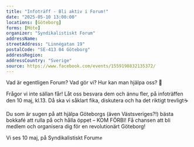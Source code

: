 ```yaml
---
title: "Infoträff - Bli aktiv i Forum!"
date: "2025-05-10 13:00:00"
locations: [Göteborg]
forms: [Möte]
organizer: "Syndikalistiskt Forum"
addressName: 
streetAddress: "Linnégatan 19"
postalCode: "SE-413 04 Göteborg"
addressRegion:
addressCountry: "Sverige"
source: https://www.facebook.com/events/1559198832135372/
---
```

Vad är egentligen Forum? Vad gör vi? Hur kan man hjälpa oss? 📖

Frågor vi inte sällan får! Låt oss besvara dem och ännu fler, på infoträffen den 10 maj, kl.13. Då ska vi såklart fika, diskutera och ha det riktigt trevligt☕️

Du som är sugen på att hjälpa Göteborgs (även Västsveriges?!) bästa bokkafé att rulla på och hålla öppet – KOM FÖRBI! Få chansen att bli medlem och organisera dig för en revolutionärt Göteborg!

Vi ses 10 maj, på Syndikalistiskt Forum✊
